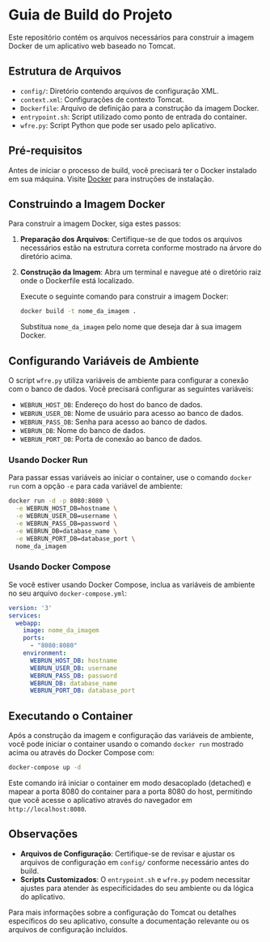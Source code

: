 # Guia de Build do Projeto

Este repositório contém os arquivos necessários para construir a imagem Docker de um aplicativo web baseado no Tomcat.

## Estrutura de Arquivos

- `config/`: Diretório contendo arquivos de configuração XML.
- `context.xml`: Configurações de contexto Tomcat.
- `Dockerfile`: Arquivo de definição para a construção da imagem Docker.
- `entrypoint.sh`: Script utilizado como ponto de entrada do container.
- `wfre.py`: Script Python que pode ser usado pelo aplicativo.

## Pré-requisitos

Antes de iniciar o processo de build, você precisará ter o Docker instalado em sua máquina. Visite [Docker](https://www.docker.com/get-started) para instruções de instalação.

## Construindo a Imagem Docker

Para construir a imagem Docker, siga estes passos:

1. **Preparação dos Arquivos**: Certifique-se de que todos os arquivos necessários estão na estrutura correta conforme mostrado na árvore do diretório acima.

2. **Construção da Imagem**:
   Abra um terminal e navegue até o diretório raiz onde o Dockerfile está localizado.

   Execute o seguinte comando para construir a imagem Docker:

   ```sh
   docker build -t nome_da_imagem .
   ```

   Substitua `nome_da_imagem` pelo nome que deseja dar à sua imagem Docker.

## Configurando Variáveis de Ambiente

O script `wfre.py` utiliza variáveis de ambiente para configurar a conexão com o banco de dados. Você precisará configurar as seguintes variáveis:

- `WEBRUN_HOST_DB`: Endereço do host do banco de dados.
- `WEBRUN_USER_DB`: Nome de usuário para acesso ao banco de dados.
- `WEBRUN_PASS_DB`: Senha para acesso ao banco de dados.
- `WEBRUN_DB`: Nome do banco de dados.
- `WEBRUN_PORT_DB`: Porta de conexão ao banco de dados.

### Usando Docker Run

Para passar essas variáveis ao iniciar o container, use o comando `docker run` com a opção `-e` para cada variável de ambiente:

```sh
docker run -d -p 8080:8080 \
  -e WEBRUN_HOST_DB=hostname \
  -e WEBRUN_USER_DB=username \
  -e WEBRUN_PASS_DB=password \
  -e WEBRUN_DB=database_name \
  -e WEBRUN_PORT_DB=database_port \
  nome_da_imagem
```

### Usando Docker Compose

Se você estiver usando Docker Compose, inclua as variáveis de ambiente no seu arquivo `docker-compose.yml`:

```yaml
version: '3'
services:
  webapp:
    image: nome_da_imagem
    ports:
      - "8080:8080"
    environment:
      WEBRUN_HOST_DB: hostname
      WEBRUN_USER_DB: username
      WEBRUN_PASS_DB: password
      WEBRUN_DB: database_name
      WEBRUN_PORT_DB: database_port
```

## Executando o Container

Após a construção da imagem e configuração das variáveis de ambiente, você pode iniciar o container usando o comando `docker run` mostrado acima ou através do Docker Compose com:

```sh
docker-compose up -d
```

Este comando irá iniciar o container em modo desacoplado (detached) e mapear a porta 8080 do container para a porta 8080 do host, permitindo que você acesse o aplicativo através do navegador em `http://localhost:8080`.

## Observações

- **Arquivos de Configuração**: Certifique-se de revisar e ajustar os arquivos de configuração em `config/` conforme necessário antes do build.
- **Scripts Customizados**: O `entrypoint.sh` e `wfre.py` podem necessitar ajustes para atender às especificidades do seu ambiente ou da lógica do aplicativo.

Para mais informações sobre a configuração do Tomcat ou detalhes específicos do seu aplicativo, consulte a documentação relevante ou os arquivos de configuração incluídos.